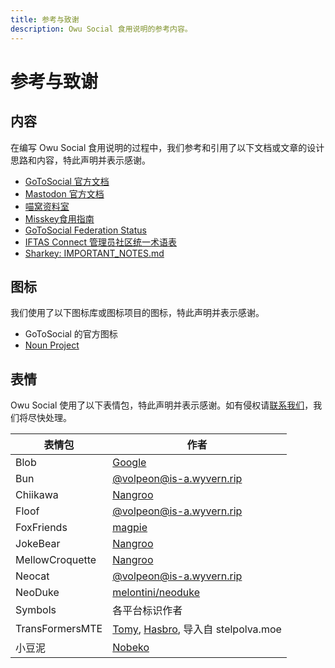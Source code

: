```yaml
---
title: 参考与致谢
description: Owu Social 食用说明的参考内容。
---
```


# 参考与致谢

## 内容

在编写 Owu Social 食用说明的过程中，我们参考和引用了以下文档或文章的设计思路和内容，特此声明并表示感谢。

- [GoToSocial 官方文档](https://docs.gotosocial.org/en/latest/)
- [Mastodon 官方文档](https://docs.joinmastodon.org/)
- [喵窝资料室](https://docs.nya.one/)
- [Misskey食用指南](https://eat-misskey.github.io/)
- [GoToSocial Federation Status](https://codeberg.org/L1nk/gotosocial-federation-status)
- [IFTAS Connect 管理员社区统一术语表](https://github.com/iftas-org/lote)
- [Sharkey: IMPORTANT_NOTES.md](https://activitypub.software/TransFem-org/Sharkey/-/blob/stable/IMPORTANT_NOTES.md)

## 图标

我们使用了以下图标库或图标项目的图标，特此声明并表示感谢。

- GoToSocial 的官方图标
- [Noun Project](https://thenounproject.com/)

## 表情

Owu Social 使用了以下表情包，特此声明并表示感谢。如有侵权请[联系我们](/contact.md)，我们将尽快处理。

| 表情包 | 作者 |
| --- | --- |
| Blob | [Google](https://emojicombos.com/) |
| Bun | [@volpeon@is-a.wyvern.rip](https://is-a.wyvern.rip/@volpeon) |
| Chiikawa | [Nangroo](https://x.com/ngnchiikawa) |
| Floof | [@volpeon@is-a.wyvern.rip](https://is-a.wyvern.rip/@volpeon) |
| FoxFriends | [magpie](https://x.com/magpie_egg) |
| JokeBear | [Nangroo](https://x.com/ngntrtr) |
| MellowCroquette | [Nangroo](https://x.com/ngntrtr) |
| Neocat | [@volpeon@is-a.wyvern.rip](https://is-a.wyvern.rip/@volpeon) |
| NeoDuke | [melontini/neoduke](https://github.com/melontini/neoduke) |
| Symbols | 各平台标识作者 |
| TransFormersMTE | [Tomy](https://www.takaratomy.co.jp/), [Hasbro](https://corporate.hasbro.com/), 导入自 stelpolva.moe |
| 小豆泥 | [Nobeko](https://x.com/yamanobejin) |
